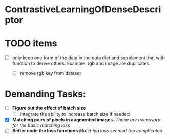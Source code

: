 # ContrastiveLearningOfDenseDescriptor


# TODO items
 - [ ] only keep one form of the data in the data dict and supplament that with function to derive others. Example: rgb and image are duplicates.
    - [ ] remove rgb key from dataset





# Demanding Tasks: 
- [ ] **Figure out the effect of batch size** 
    - [ ] integrate the ability to increase batch size if needed
- [x] **Matching pairs of pixels in augmented images.** _Those are necessary for the basic matching loss_
- [ ] **Better code the loss functions** _Matching loss seemed too complicated_
